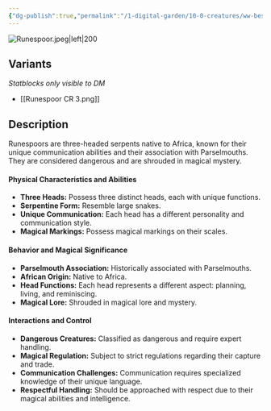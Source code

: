 ```yaml
---
{"dg-publish":true,"permalink":"/1-digital-garden/10-0-creatures/ww-bestiary/runespoor/","tags":["#creature","beast"]}
---
```


![Runespoor.jpeg|left|200](/img/user/1%20DIGITAL%20GARDEN/10.0%20CREATURES/(Attachments)/WW%20Bestiary/Runespoor.jpeg)

## Variants
*Statblocks only visible to DM*
- [[Runespoor CR 3.png]]

## Description

Runespoors are three-headed serpents native to Africa, known for their unique communication abilities and their association with Parselmouths. They are considered dangerous and are shrouded in magical mystery.

#### Physical Characteristics and Abilities

* **Three Heads:** Possess three distinct heads, each with unique functions.
* **Serpentine Form:** Resemble large snakes.
* **Unique Communication:** Each head has a different personality and communication style.
* **Magical Markings:** Possess magical markings on their scales.

#### Behavior and Magical Significance

* **Parselmouth Association:** Historically associated with Parselmouths.
* **African Origin:** Native to Africa.
* **Head Functions:** Each head represents a different aspect: planning, living, and reminiscing.
* **Magical Lore:** Shrouded in magical lore and mystery.

#### Interactions and Control

* **Dangerous Creatures:** Classified as dangerous and require expert handling.
* **Magical Regulation:** Subject to strict regulations regarding their capture and trade.
* **Communication Challenges:** Communication requires specialized knowledge of their unique language.
* **Respectful Handling:** Should be approached with respect due to their magical abilities and intelligence.